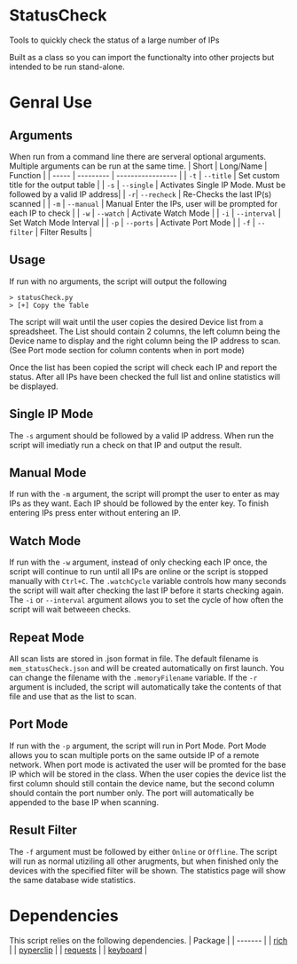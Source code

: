 # StatusCheck
Tools to quickly check the status of a large number of IPs

Built as a class so you can import the functionalty into other projects but intended to be run stand-alone.

# Genral Use
## Arguments
When run from a command line there are serveral optional arguments. Multiple arguments can be run at the same time.
| Short | Long/Name | Function | 
| ----- | --------- | ----------------- |
| `-t` | `--title` | Set custom title for the output table |
| `-s` | `--single` | Activates Single IP Mode. Must be followed by a valid IP address| 
| `-r`| `--recheck` | Re-Checks the last IP(s) scanned |
| `-m` | `--manual` | Manual Enter the IPs, user will be prompted for each IP to check |
| `-w` | `--watch` | Activate Watch Mode |
| `-i` | `--interval` | Set Watch Mode Interval |
| `-p` | `--ports` | Activate Port Mode |
| `-f` | `--filter` | Filter Results |

## Usage
If run with no arguments, the script will output the following
```
> statusCheck.py
> [+] Copy the Table
```
The script will wait until the user copies the desired Device list from a spreadsheet. The List should contain 2 columns, the left column being the Device name to display and the right column being the IP address to scan. (See Port mode section for column contents when in port mode)

Once the list has been copied the script will check each IP and report the status. After all IPs have been checked the full list and online statistics will be displayed.

## Single IP Mode
The `-s` argument should be followed by a valid IP address. When run the script will imediatly run a check on that IP and output the result.

## Manual Mode
If run with the `-m` argument, the script will prompt the user to enter as may IPs as they want. Each IP should be followed by the enter key. To finish entering IPs press enter without entering an IP.

## Watch Mode
If run with the `-w` argument, instead of only checking each IP once, the script will continue to run until all IPs are online or the script is stopped manually with `Ctrl+C`. The `.watchCycle` variable controls how many seconds the script will wait after checking the last IP before it starts checking again. The `-i` or `--interval` argument allows you to set the cycle of how often the script will wait betweeen checks.

## Repeat Mode
All scan lists are stored in .json format in file. The default filename is `mem_statusCheck.json` and will be created automatically on first launch. You can change the filename with the `.memoryFilename` variable. If the `-r` argument is included, the script will automatically take the contents of that file and use that as the list to scan.

## Port Mode
If run with the `-p` argument, the script will run in Port Mode. Port Mode allows you to scan multiple ports on the same outside IP of a remote network. When port mode is activated the user will be promted for the base IP which will be stored in the class. When the user copies the device list the first column should still contain the device name, but the second column should contain the port number only. The port will automatically be appended to the base IP when scanning.

## Result Filter
The `-f` argument must be followed by either `Online` or `Offline`. The script will run as normal utiziling all other arugments, but when finished only the devices with the specified filter will be shown. The statistics page will show the same database wide statistics.

# Dependencies
This script relies on the following dependencies.
| Package |
| ------- |
| [rich](https://github.com/Textualize/rich) |
| [pyperclip](https://pypi.org/project/pyperclip/) |
| [requests](https://pypi.org/project/requests/) |
| [keyboard](https://pypi.org/project/keyboard/) |
